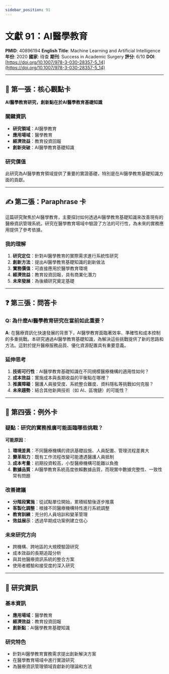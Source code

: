 ```yaml
---
sidebar_position: 91
---
```


# 文獻 91：AI醫學教育

**PMID**: 40896194
**English Title**: Machine Learning and Artificial Intelligence
**年份**: 2020
**國家**: 待查
**期刊**: Success in Academic Surgery
**評分**: 6/10
**DOI**: [https://doi.org/10.1007/978-3-030-28357-5_14](https://doi.org/10.1007/978-3-030-28357-5_14)

---

## 📌 第一張：核心觀點卡

**AI醫學教育研究，創新點在於AI醫學教育基礎知識**

### 關鍵資訊
- **研究領域**：AI醫學教育
- **應用場域**：醫學教育
- **經濟效益**：教育投資回報
- **創新突破**：AI醫學教育基礎知識

### 研究價值
此研究為AI醫學教育領域提供了重要的實證基礎，特別是在AI醫學教育基礎知識方面的貢獻。

---

## ✍️ 第二張：Paraphrase 卡

這篇研究聚焦於AI醫學教育，主要探討如何透過AI醫學教育基礎知識來改善現有的醫療資訊管理系統。研究在醫學教育場域中驗證了方法的可行性，為未來的實務應用提供了參考依據。

### 我的理解
1. **研究定位**：針對AI醫學教育的實際需求進行系統性研究
2. **創新方法**：提出AI醫學教育基礎知識的創新做法
3. **實務價值**：可直接應用於醫學教育環境
4. **經濟效益**：教育投資回報，具有商業化潛力
5. **未來發展**：為後續研究奠定基礎

---

## ❓ 第三張：問答卡

### Q: 為什麼AI醫學教育研究在當前如此重要？

**A**: 在醫療資訊化快速發展的背景下，AI醫學教育面臨著效率、準確性和成本控制的多重挑戰。本研究通過AI醫學教育基礎知識，為解決這些挑戰提供了新的思路和方法。這對於提升醫療服務品質、優化資源配置具有重要意義。

### 延伸思考
1. **技術可行性**：AI醫學教育基礎知識在不同規模醫療機構的適用性如何？
2. **成本效益**：實施成本與長期收益的平衡點在哪裡？
3. **推廣障礙**：醫護人員接受度、系統整合難度、資料隱私等挑戰如何克服？
4. **未來趨勢**：結合其他新興技術（如 AI、區塊鏈）的可能性？

---

## 🤔 第四張：例外卡

### 疑點：研究的實務推廣可能面臨哪些挑戰？

**可能原因**：
1. **環境差異**：不同醫療機構的資訊基礎設施、人員配置、管理流程差異大
2. **變革阻力**：既有工作流程改變可能遭遇醫護人員抵制
3. **成本考量**：初期投資較高，小型醫療機構可能難以負擔
4. **數據品質**：AI醫學教育系統高度依賴數據品質，而現實中數據完整性、一致性常有問題

### 改善建議
- **分階段實施**：從試點單位開始，累積經驗後逐步推廣
- **客製化調整**：根據不同醫療機構特性進行系統調整
- **教育訓練**：充分的人員培訓和變革管理
- **效益展示**：透過早期成功案例建立信心

### 未來研究方向
- 跨機構、跨地區的大規模驗證研究
- 成本效益的長期追蹤分析
- 與其他醫療資訊系統的整合方案
- 使用者體驗和接受度的深入研究

---

## 📄 研究資訊

### 基本資訊
- **應用場域**：醫學教育
- **經濟效益**：教育投資回報
- **創新點**：AI醫學教育基礎知識

### 研究特色
- 針對AI醫學教育實務需求提出創新解決方案
- 在醫學教育場域中進行實證研究
- 為醫療資訊管理領域貢獻新的理論和方法
